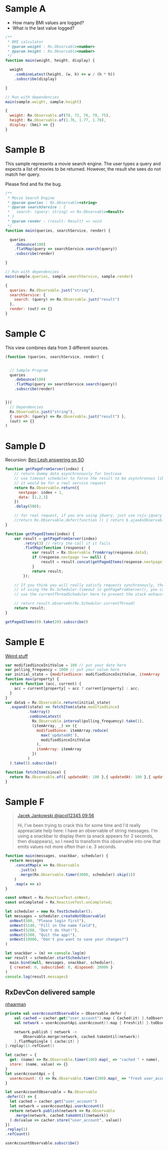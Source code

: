 # Sample A
- How many BMI values are logged?
- What is the last value logged?

````javascript
/**
 * BMI calculator
 * @param weight : Rx.Observable<number>
 * @param height : Rx.Observable<number>
 */
function main(weight, height, display) {

  weight
    .combineLatest(height, (w, h) => w / (h * h))
    .subscribe(display)

}

// Run with dependencies
main(sample.weight, sample.height)
````

````javascript
{
  weight: Rx.Observable.of(70, 72, 76, 79, 75),
  height: Rx.Observable.of(1.76, 1.77, 1.78),
  display: (bmi) => {}
}
````

# Sample B
This sample represents a movie search engine. 
The user types a query and expects a list of movies to be returned.
However, the result she sees do not match her query.

Please find and fix the bug.

````javascript
/**
 * Movie Search Engine
 * @param queries : Rx.Observable<string>
 * @param searchService : { 
 *   search: (query: string) => Rx.Observable<Result> 
 * }
 * @param render : (result: Result) => void
 */
function main(queries, searchService, render) {

  queries
    .debounce(100)
    .flatMap(query => searchService.search(query))
    .subscribe(render)

}

// Run with dependencies
main(sample.queries, sample.searchService, sample.render)
````

````javascript
{
  queries: Rx.Observable.just("string"),
  searchService: { 
    search: (query) => Rx.Observable.just("result") 
  },
  render: (out) => {}
}
````

# Sample C
This view combines data from 3 different sources. 

````javascript
(function (queries, searchService, render) {


  // Sample Program
  queries
    .debounce(100)
    .flatMap(query => searchService.search(query))
    .subscribe(render)


})(
  // Dependencies
  Rx.Observable.just("string"),
  { search: (query) => Rx.Observable.just("result") },
  (out) => {}
)
````

# Sample D
Recursion:
[Ben Lesh answering on SO](http://stackoverflow.com/questions/27514310/turning-paginated-requests-into-an-observable-stream-with-rxjs)

````javascript
function getPageFromServer(index) {
    // return dummy data asynchronously for testcase
    // use timeout scheduler to force the result to be asynchronous like
    // it would be for a real service request
    return Rx.Observable.return({
      nextpage: index + 1, 
      data: [1,2,3]
    })
    .delay(500);

    // for real request, if you are using jQuery, just use rxjs-jquery and return:
    //return Rx.Observable.defer(function () { return $.ajaxAsObservable(...); });
}

function getPagedItems(index) {
    var result = getPageFromServer(index)
        .retry(3) // retry the call if it fails
        .flatMap(function (response) {
            var result = Rx.Observable.fromArray(response.data);
            if (response.nextpage !== null) {
                result = result.concat(getPagedItems(response.nextpage));
            }
            return result;
        });

    // If you think you will really satisfy requests synchronously, then instead
    // of using the Rx.Scheduler.timeout in getPageFromServer(), you can
    // use the currentThreadScheduler here to prevent the stack exhaustion...

    // return result.observeOn(Rx.Scheduler.currentThread) 
    return result;
}

getPagedItems(0).take(20).subscribe()
````

# Sample E
[Weird stuff](http://stackoverflow.com/questions/34545217/rxjs-how-to-poll-an-api-to-continuously-check-for-updated-records-using-a-dynam)

````javascript
var modifiedSinceInitValue = 100 // put your date here
var polling_frequency = 1000 // put your value here
var initial_state = {modifiedSince: modifiedSinceInitValue, itemArray : []}
function max(property) {
  return function (acc, current) {
    acc = current[property] > acc ? current[property] : acc;
  }
}    
var data$ = Rx.Observable.return(initial_state)
  .expand((state) => fetchItem(state.modifiedSince)
          .toArray()
          .combineLatest(
    		Rx.Observable.interval(polling_frequency).take(1), 
            (itemArray, _) => ({
              modifiedSince: itemArray.reduce(
                max('updatedAt'), 
                modifiedSinceInitValue
              ),
              itemArray: itemArray
            })
		  )
  ).take(5).subscribe()

function fetchItem(since) {
  return Rx.Observable.of({ updatedAt: 100 },{ updatedAt: 100 },{ updatedAt: 100 })
}
````

# Sample F

> [Jacek Jankowski @jacol12345 09:56](https://gitter.im/Reactive-Extensions/RxJS?at=58f9bb2d8fcce56b2021bff2)
>
> Hi, I've been trying to crack this for some time and 
> I'd really appreaciate help here:
> I have an observable of string messages. I'm using a 
> snackbar to display them (a snack appears for 2 seconds, 
> then disappears), so I need to transform this observable 
> into one that emits values not more often than i.e. 3 seconds.

````javascript
function main(messages, snackbar, scheduler) {
  return messages
    .concatMap(x => Rx.Observable
      .just(x)
      .merge(Rx.Observable.timer(3000, scheduler).skip(1))
    )
    .map(x => x)
}

const onNext = Rx.ReactiveTest.onNext;
const onCompleted = Rx.ReactiveTest.onCompleted;

let scheduler = new Rx.TestScheduler();
let messages = scheduler.createHotObservable(
  onNext(500, "Please login first"),
  onNext(5140, "Fill in the name field"),
  onNext(5200, "Don't do that!"),
  onNext(5300, "Quit the app!"),
  onNext(19000, "Don't you want to save your changes?")
)

let snackbar = (m) => console.log(m)
var result = scheduler.startScheduler(
  main.bind(null, messages, snackbar, scheduler),
  { created: 0, subscribed: 0, disposed: 20000 }
)
console.log(result.messages)
````

## RxDevCon delivered sample
[nhaarman](https://rxdevcon.slack.com/team/nhaarman)

````kotlin
private val userAccountObservable = Observable.defer {
    val cached = cacher.get("user_account").map { Cached(it) }.toObservable()
    val network = userAccountApi.userAccount().map { Fresh(it) }.toObservable()

    network.publish { network ->
        Observable.merge(network, cached.takeUntil(network))
    }.flatMapSingle { cache(it) }
}.replay(1).refCount()
````

````javascript
let cacher = {
  get: (name) => Rx.Observable.timer(100).map(_ => "cached " + name),
  store: (name, value) => {}
}
let userAccountApi = {
  userAccount: () => Rx.Observable.timer(200).map(_ => "fresh user_account")
}

let userAccountObservable = Rx.Observable
.defer(() => {
  let cached = cacher.get("user_account")
  let network = userAccountApi.userAccount()
  return network.publish(network => Rx.Observable
    .merge(network, cached.takeUntil(network))
  ).do(value => cacher.store("user_account", value))
})
.replay(1)
.refCount()

userAccountObservable.subscribe()
````